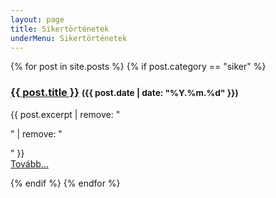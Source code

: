 ```yaml
---
layout: page
title: Sikertörténetek
underMenu: Sikertörténetek
---
```


<div>
{% for post in site.posts %}
  {% if post.category == "siker" %}
    <h3><a href="{{ post.url }}">{{ post.title }}</a> <small>({{ post.date | date: "%Y.%m.%d" }})</small></h3>
    <p>{{ post.excerpt | remove: "<p>" | remove: "</p>" }}<br><a href="{{ post.url }}">Tovább...</a></p>
  {% endif %}
{% endfor %}
</div>

